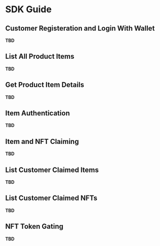 # SDK Guide
## Customer Registeration and Login With Wallet
 **TBD**
## List All Product Items
**TBD**
## Get Product Item Details
**TBD**
## Item Authentication
**TBD**
## Item and NFT Claiming
**TBD**
## List Customer Claimed Items
**TBD**
## List Customer Claimed NFTs
**TBD**
## NFT Token Gating
**TBD**